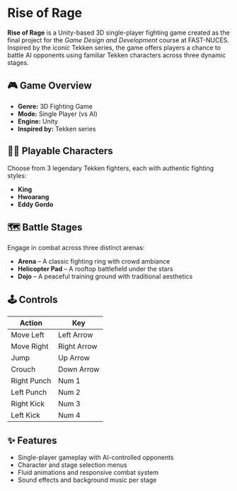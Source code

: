 # Rise of Rage

**Rise of Rage** is a Unity-based 3D single-player fighting game created as the final project for the *Game Design and Development* course at FAST-NUCES. Inspired by the iconic Tekken series, the game offers players a chance to battle AI opponents using familiar Tekken characters across three dynamic stages.

## 🎮 Game Overview

- **Genre:** 3D Fighting Game
- **Mode:** Single Player (vs AI)
- **Engine:** Unity
- **Inspired by:** Tekken series

## 🧑‍🎤 Playable Characters

Choose from 3 legendary Tekken fighters, each with authentic fighting styles:

- **King**
- **Hwoarang**
- **Eddy Gordo** 

## 🗺️ Battle Stages

Engage in combat across three distinct arenas:

- **Arena** – A classic fighting ring with crowd ambiance  
- **Helicopter Pad** – A rooftop battlefield under the stars  
- **Dojo** – A peaceful training ground with traditional aesthetics

## 🕹️ Controls

| Action         | Key       |
|----------------|-----------|
| Move Left      | Left Arrow |
| Move Right     | Right Arrow |
| Jump           | Up Arrow |
| Crouch         | Down Arrow |
| Right Punch    | Num 1     |
| Left Punch     | Num 2     |
| Right Kick     | Num 3     |
| Left Kick      | Num 4     |

## ✨ Features

- Single-player gameplay with AI-controlled opponents
- Character and stage selection menus
- Fluid animations and responsive combat system
- Sound effects and background music per stage
